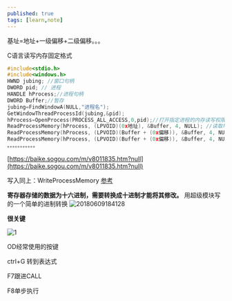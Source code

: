 ```yaml
---
published: true
tags: [learn,note]
---
```


基址=地址+一级偏移+二级偏移。。。

C语言读写内存固定格式
```cpp
#include<stdio.h>
#include<windows.h>
HWND jubing; //窗口句柄 
DWORD pid; // 进程 
HANDLE hProcess;//进程句柄
DWORD Buffer;//暂存
jubing=FindWindowA(NULL,"进程名");
GetWindowThreadProcessId(jubing,&pid);
hProcess=OpenProcess(PROCESS_ALL_ACCESS,0,pid);//打开指定进程的内存读写权限，并返回进程句柄
ReadProcessMemory(hProcess, (LPVOID)(0x地址), &Buffer, 4, NULL); //读取地址
ReadProcessMemory(hProcess, (LPVOID)(Buffer + (0x偏移)), &Buffer, 4, NULL); //一级偏移
ReadProcessMemory(hProcess, (LPVOID)(Buffer + (0x偏移)), &Buffer, 4, NULL);//二级偏移
。。。。。。。。。。。
```
[https://baike.sogou.com/m/v8011835.htm?null](https://baike.sogou.com/m/v8011835.htm?null)

写入同上：WriteProcessMemory [参考](http://suo.im/4Y2fEA)

**寄存器存储的数据为十六进制，需要转换成十进制才能将其修改。**
用超级模块写的一个简单的进制转换
![20180609184128](https://user-images.githubusercontent.com/38148034/41190609-c4e7000c-6c14-11e8-9691-b21f533d76d3.png)

**很关键**

![1](http://images.cnblogs.com/cnblogs_com/slover/1202587/o_QQ%e6%8b%bc%e9%9f%b3%e6%88%aa%e5%9b%be20180708173236.png)

OD经常使用的按键

ctrl+G 转到表达式

F7跟进CALL

F8单步执行


